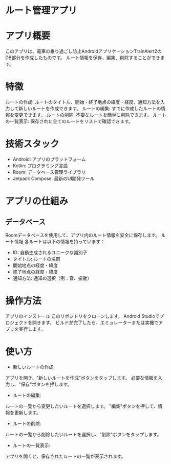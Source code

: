 ルート管理アプリ
===

# アプリ概要
このアプリは、電車の乗り過ごし防止AndroidアプリケーションTrainAlert2のDB部分を作成したものです。
ルート情報を保存、編集、削除することができます。

# 特徴
ルートの作成: ルートのタイトル、開始・終了地点の緯度・経度、通知方法を入力して新しいルートを作成できます。
ルートの編集: すでに作成したルートの情報を変更できます。
ルートの削除: 不要なルートを簡単に削除できます。
ルートの一覧表示: 保存された全てのルートをリストで確認できます。

# 技術スタック

- Android: アプリのプラットフォーム
- Kotlin: プログラミング言語
- Room: データベース管理ライブラリ
- Jetpack Compose: 最新のUI開発ツール

# アプリの仕組み
## データベース
Roomデータベースを使用して、アプリ内のルート情報を安全に保存します。
ルート情報
各ルートは以下の情報を持っています：
- ID: 自動生成されるユニークな識別子
- タイトル: ルートの名前
- 開始地点の経度・緯度
- 終了地点の経度・緯度
- 通知方法: 通知の選択（例：音、振動）
  
# 操作方法
アプリのインストール
このリポジトリをクローンします。
Android Studioでプロジェクトを開きます。
ビルドが完了したら、エミュレーターまたは実機でアプリを実行します。

# 使い方
- 新しいルートの作成:

アプリを開き、"新しいルートを作成"ボタンをタップします。
必要な情報を入力し、"保存"ボタンを押します。
- ルートの編集:

ルートの一覧から変更したいルートを選択します。
"編集"ボタンを押して、情報を更新します。
- ルートの削除:

ルートの一覧から削除したいルートを選択し、"削除"ボタンをタップします。
- ルートの一覧表示:

アプリを開くと、保存されたルートの一覧が表示されます。

